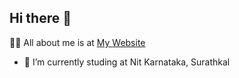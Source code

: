 ## Hi there 👋

🙋‍♂️ All about me is at <a href="https://mdtimsalalam.vercel.app/home" target="_blank">My Website</a>

- 🌱 I’m currently studing at Nit Karnataka, Surathkal

<!--
**Talam1234/Talam1234** is a ✨ _special_ ✨ repository because its `README.md` (this file) appears on your GitHub profile.

Here are some ideas to get you started:

- 🔭 I’m currently working on ...
 ...
- 👯 I’m looking to collaborate on ...
- 🤔 I’m looking for help with ...
- 💬 Ask me about ...
- 📫 How to reach me: ...
- 😄 Pronouns: ...
- ⚡ Fun fact: ...
-->
